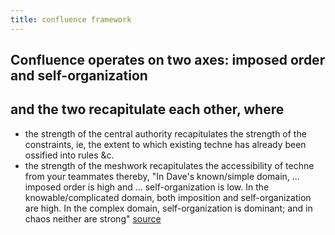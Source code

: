 ```yaml
---
title: confluence framework
---
```


## Confluence operates on two axes: imposed order and self-organization
## and the two recapitulate each other, where 
- the strength of the central authority recapitulates the strength of the constraints, ie, the extent to which existing techne has already been ossified into rules &c.
- the strength of the meshwork recapitulates the accessibility of techne from your teammates
thereby, "In Dave's known/simple domain, ... imposed order is high and ... self-organization is low. In the knowable/complicated domain, both imposition and self-organization are high. In the complex domain, self-organization is dominant; and in chaos neither are strong" [source](http://www.storycoloredglasses.com/2010/06/confluence.html)
##
##
##
##
##
##
##
##
##
##
##
##
##
##
##
##
##
##
##
##
##
##
##
##
##
##
##
##
##
##
